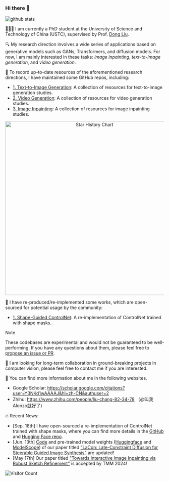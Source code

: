 ### Hi there 👋
![github stats](https://github-readme-stats.vercel.app/api?username=AlonzoLeeeooo&show_icons=true)

🧑🏻‍🎓 I am currently a PhD student at the University of Science and Technology of China (USTC), supervised by Prof. [Dong Liu](https://scholar.google.com/citations?user=lOWByxoAAAAJ&hl=en). 

🔍 My research direction involves a wide series of applications based on generative models such as GANs, Transformers, and diffusion models. For now, I am mainly interested in these tasks: *image inpainting*, *text-to-image generation*, and *video generation*.

📂 To record up-to-date resources of the aforementioned research directions, I have maintained some GitHub repos, including:
- [<u>1. Text-to-Image Generation</u>](https://github.com/AlonzoLeeeooo/awesome-text-to-image-studies): A collection of resources for text-to-image generation studies.
- [<u>2. Video Generation</u>](https://github.com/AlonzoLeeeooo/awesome-video-generation): A collection of resources for video generation studies.
- [<u>3. Image Inpainting</u>](https://github.com/AlonzoLeeeooo/awesome-image-inpainting-studies): A collection of resources for image inpainting studies.

<p align="center">
    <a href="https://star-history.com/#alonzoleeeooo/awesome-image-inpainting-studies&alonzoleeeooo/awesome-video-generation&alonzoleeeooo/awesome-text-to-image-studies&Date" target="_blank">
        <img width="550" src="https://api.star-history.com/svg?repos=alonzoleeeooo/awesome-image-inpainting-studies,alonzoleeeooo/awesome-video-generation,alonzoleeeooo/awesome-text-to-image-studies&type=Date" alt="Star History Chart">
    </a>
<p>

🧪 I have re-produced/re-implemented some works, which are open-sourced for potential usage by the community:
- [<u>1. Shape-Guided ControlNet</u>](https://github.com/AlonzoLeeeooo/shape-guided-controlnet): A re-implementation of ControlNet trained with shape masks.

> [!NOTE]
> These codebases are experimental and would not be guaranteed to be well-performing. If you have any questions about them, please feel free to <u>propose an issue or PR</u>.

🤝 I am looking for long-term collaboration in ground-breaking projects in computer vision, please feel free to contact me if you are interested. 

📜 You can find more information about me in the following websites.
- Google Scholar: https://scholar.google.com/citations?user=Y3NKd1wAAAAJ&hl=zh-CN&authuser=2
- Zhihu: https://www.zhihu.com/people/liu-chang-82-34-78 （@叫我Alonzo就好了）

🔥 Recent News:
- [Sep. 18th] I have open-sourced a re-implementation of ControlNet trained with shape masks, where you can find more details in the [GitHub](https://github.com/AlonzoLeeeooo/shape-guided-controlnet) and [Hugging Face repo](https://huggingface.co/AlonzoLeeeooo/shape-guided-controlnet).
- [Jun. 13th] [Code](https://github.com/AlonzoLeeeooo/LCDG) and pre-trained model weights ([Huggingface](https://huggingface.co/AlonzoLeeeooo/LaCon) and [ModelScope](https://modelscope.cn/models/AlonzoLeeeoooo/LaCon)) of our paper titled ["LaCon: Late-Constraint Diffusion for Steerable Guided Image Synthesis"](https://arxiv.org/pdf/2305.11520) are updated!
- [May 17th] Our paper titled ["Towards Interactive Image Inpainting via Robust Sketch Refinement"](https://ieeexplore.ieee.org/document/10533842) is accepted by TMM 2024! 


![Visitor Count](https://profile-counter.glitch.me/alonzoleeeooo/count.svg)
